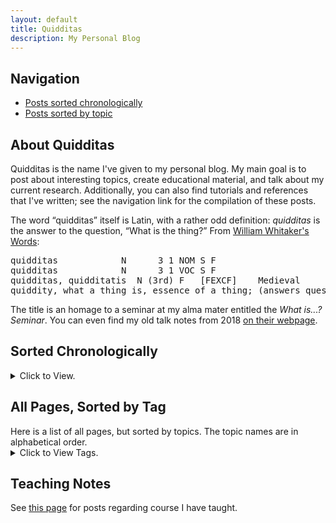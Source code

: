 ```yaml
---
layout: default
title: Quidditas
description: My Personal Blog
---
```

<h2>Navigation</h2>
<ul>
  <li><a href="#Sorted-Chronologically">Posts sorted chronologically</a></li>
  <li><a href="#Sorted-by-Topic">Posts sorted by topic</a></li>
</ul>

<h2>About Quidditas</h2>
<p>Quidditas is the name I've given to my personal blog. My main goal is to post about interesting topics, create educational material, and talk about my current research. Additionally, you can also find tutorials and references that I've written; see the navigation link for the compilation of these posts. </p>

<p>The word “quidditas” itself is Latin, with a rather odd definition: <i>quidditas</i> is the answer to the question, “What is the thing?” From <a href="https://latin-words.com/">William Whitaker's Words</a>:
<pre>
quidditas            N      3 1 NOM S F                 
quidditas            N      3 1 VOC S F                 
quidditas, quidditatis  N (3rd) F   [FEXCF]    Medieval
quiddity, what a thing is, essence of a thing; (answers question quid est res);
</pre>
The title is an homage to a seminar at my alma mater entitled the <i>What is...? Seminar</i>. You can even find my old talk notes from 2018 <a href="https://math.osu.edu/whatis_previous">on their webpage</a>. </p>

<h2 id="Sorted-Chronologically">Sorted Chronologically</h2>
<details>
<summary>Click to View.</summary>
<div style="overflow:auto; max-height: 75vh">
	<ul class="posts">
		{% for post in site.posts %} {% if post.path contains 'quidditas' %}
			<li>
				<span>{{ post.date | date_to_string }}</span> » <a href="{{ post.url }}" title="{{ post.title }}">{{ post.title }}</a>
			</li>
		{% endif %}{% endfor %}
	</ul>
</div>
</details>
	
<h2 id="Sorted-by-Topic">All Pages, Sorted by Tag</h2>
Here is a list of all pages, but sorted by topics. The topic names are in alphabetical order.
<details>
<summary>Click to View Tags.</summary>
<div style="overflow:auto; max-height: 75vh">
	<!-- Create a list "tagList" of all tags restricted to posts in this category -->
	<!--    (Iterates over all posts in the category, and removes duplicate tags) -->
	{%- capture list -%}
		{%- for post in site.categories['quidditas'] -%}
			{%- for tag in post.tags -%}
				^{{ tag }}
			{%- endfor -%}
		{%- endfor -%}
	{%- endcapture -%}
	{% assign tagList = list | remove_first: "^" | split: "^" | uniq | sort %}
	<!-- For each tag with posts in the category, list the corresponding posts in the category -->
	{% for tagName in tagList %}
	<li><span class="tag">{{ tagName }}</span>
		<ul>
		{% for post in site.categories['quidditas'] %}
			{% if post.tags contains tagName %}
				<li><span>{{ post.date | date_to_string }}</span> » <a href="{{ post.url }}" title="{{ post.title }}">{{ post.title }}</a></li>
			{% endif %}
		{% endfor %}
		</ul>
	</li>
	{% endfor %}
</div>
</details>

## Teaching Notes
See <a href="/content/teaching">this page</a> for posts regarding course I have taught.